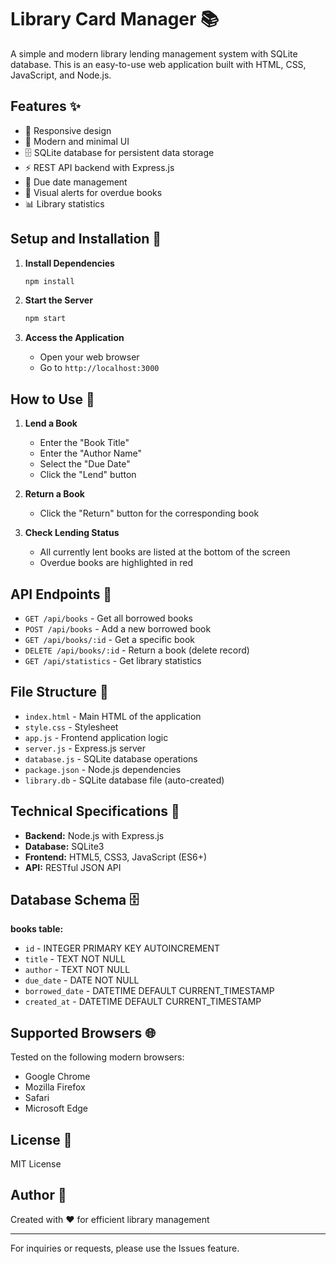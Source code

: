 # Library Card Manager 📚

A simple and modern library lending management system with SQLite database. This is an easy-to-use web application built with HTML, CSS, JavaScript, and Node.js.

## Features ✨

- 📱 Responsive design
- 🎨 Modern and minimal UI
- 🗄️ SQLite database for persistent data storage
- ⚡ REST API backend with Express.js
- 📅 Due date management
- 🚨 Visual alerts for overdue books
- 📊 Library statistics

## Setup and Installation 🚀

1. **Install Dependencies**
   ```bash
   npm install
   ```

2. **Start the Server**
   ```bash
   npm start
   ```

3. **Access the Application**
   - Open your web browser
   - Go to `http://localhost:3000`

## How to Use 📖

1. **Lend a Book**
   - Enter the "Book Title"
   - Enter the "Author Name"
   - Select the "Due Date"
   - Click the "Lend" button

2. **Return a Book**
   - Click the "Return" button for the corresponding book

3. **Check Lending Status**
   - All currently lent books are listed at the bottom of the screen
   - Overdue books are highlighted in red

## API Endpoints 🔗

- `GET /api/books` - Get all borrowed books
- `POST /api/books` - Add a new borrowed book
- `GET /api/books/:id` - Get a specific book
- `DELETE /api/books/:id` - Return a book (delete record)
- `GET /api/statistics` - Get library statistics

## File Structure 📁

- `index.html` - Main HTML of the application
- `style.css` - Stylesheet
- `app.js` - Frontend application logic
- `server.js` - Express.js server
- `database.js` - SQLite database operations
- `package.json` - Node.js dependencies
- `library.db` - SQLite database file (auto-created)

## Technical Specifications 🔧

- **Backend:** Node.js with Express.js
- **Database:** SQLite3
- **Frontend:** HTML5, CSS3, JavaScript (ES6+)
- **API:** RESTful JSON API

## Database Schema 🗄️

**books table:**
- `id` - INTEGER PRIMARY KEY AUTOINCREMENT
- `title` - TEXT NOT NULL
- `author` - TEXT NOT NULL  
- `due_date` - DATE NOT NULL
- `borrowed_date` - DATETIME DEFAULT CURRENT_TIMESTAMP
- `created_at` - DATETIME DEFAULT CURRENT_TIMESTAMP

## Supported Browsers 🌐

Tested on the following modern browsers:
- Google Chrome
- Mozilla Firefox
- Safari
- Microsoft Edge

## License 📄

MIT License

## Author 👤

Created with ❤️ for efficient library management

---

For inquiries or requests, please use the Issues feature.
